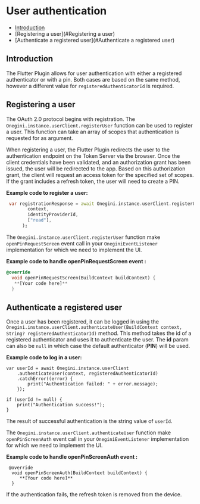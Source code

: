 # User authentication

- [Introduction](#Introduction)
- [Registering a user](#Registering a user)
- [Authenticate a registered user](#Authenticate a registered user)

## Introduction

The Flutter Plugin allows for user authentication with either a registered authenticator or with a pin. Both cases are based on the same method, however a different value for `registeredAuthenticatorId` is required.

## Registering a user

The OAuth 2.0 protocol begins with registration. The `Onegini.instance.userClient.registerUser` function can be used to register a user. This function can take an array of scopes that authentication is requested for as argument.

When registering a user, the Flutter Plugin redirects the user to the authentication endpoint on the Token Server via the browser. Once the client credentials have been validated, and an authorization grant has been issued, the user will be redirected to the app. Based on this authorization grant, the client will request an access token for the specified set of scopes. If the grant includes a refresh token, the user will need to create a PIN.

**Example code to register a user:**

```dart
 var registrationResponse = await Onegini.instance.userClient.registerUser(
        context,
        identityProviderId,
        ["read"],
      );
```

The `Onegini.instance.userClient.registerUser` function make `openPinRequestScreen` event call in your `OneginiEventListener` implementation for which we need to implement the UI.

**Example code to handle openPinRequestScreen event :**

```dart
@override
  void openPinRequestScreen(BuildContext buildContext) {
   **[Your code here]**
  }

```



## Authenticate a registered user

Once a user has been registered, it can be logged in using the `Onegini.instance.userClient.authenticateUser(BuildContext context, String? registeredAuthenticatorId)` method. This method takes the id of a registered authenticator and uses it to authenticate the user. The **id** param can also be `null` in which case the default authenticator (**PIN**) will be used. 

**Example code to log in a user:**

    var userId = await Onegini.instance.userClient
        .authenticateUser(context, registeredAuthenticatorId)
        .catchError((error) {
            print("Authentication failed: " + error.message);
        });
    
    if (userId != null) {
        print("Authentication success!");
    }

The result of successful authentication is the string value of `userId`.

The `Onegini.instance.userClient.authenticateUser` function make `openPinScreenAuth` event call in your `OneginiEventListener` implementation for which we need to implement the UI.

**Example code to handle openPinScreenAuth event :**

```
 @override
  void openPinScreenAuth(BuildContext buildContext) {
     **[Your code here]**
  }

```

If the authentication fails, the refresh token is removed from the device.

